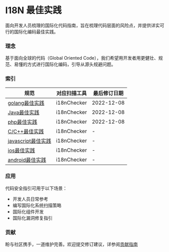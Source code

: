 
# I18N 最佳实践
面向开发人员梳理的国际化代码指南，旨在梳理代码层面的风险点，并提供详实可行的国际化编码最佳实践。

### 理念
基于面向全球的代码（Global Oriented Code），我们希望用开发者用更健壮、规范、易懂的方式进行国际化编码，引导从源头规避问题。

### 索引
| 规范               | 对应扫描工具 |最后修订日期 |
| ------------------ | ----------- |------------ |
| [golang最佳实践](./i18n_go.md)     | i18nChecker  | 2022-12-08  |
| [Java最佳实践](./i18n_java.md)     | i18nChecker  | 2022-12-08  |
| [php最佳实践](./i18n_go.md)     | i18nChecker  | 2022-12-08  |
| [C/C++最佳实践](./i18n_go.md)     | i18nChecker  | -  |
| [javascript最佳实践](./i18n_go.md)     | i18nChecker  | -  |
| [ios最佳实践](./i18n_go.md)     | i18nChecker  | - |
| [android最佳实践](./i18n_go.md)     | i18nChecker  | - |


### 应用
代码安全指引可用于以下场景：

- 开发人员日常参考
- 编写国际化系统扫描策略
- 国际化组件开发
- 国际化漏洞修复指引


### 贡献
盼与社区携手，一道维护完善。欢迎提交修订建议，详参阅[贡献指南](./CONTRIBUTING.md)



